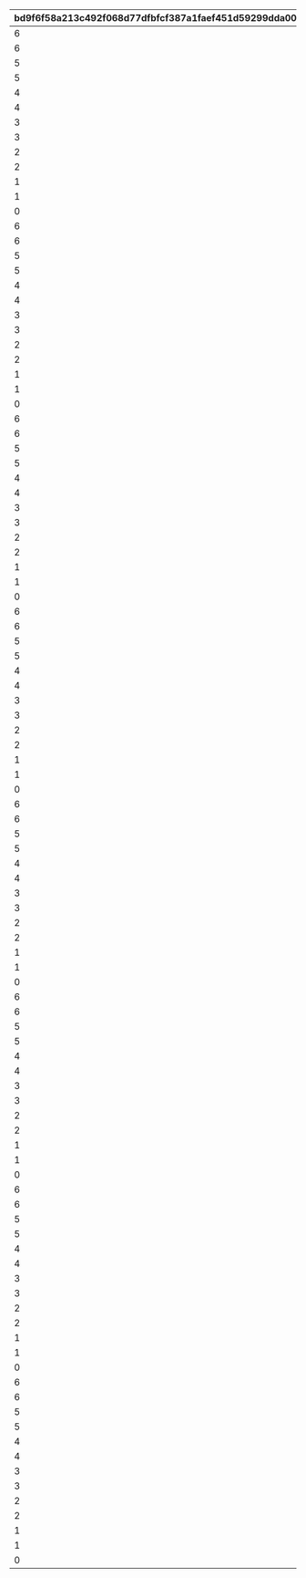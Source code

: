 |bd9f6f58a213c492f068d77dfbfcf387a1faef451d59299dda00b860de6e521d|472623d3625327c7c979175498684b66bb097a00a1a5bf90443310201eaa0d7b|558a8b2b071731f1eff98e7f11190251393476bf43d410a2c6be488cfd1209bd|836d52f01b5d54ac992942eae828fd48eeaa96365f9b8230a3a4668c1689b111|7f297d59ccac2f688c0d9d982a633fa6022a1d77fd59b075566c52bad007469e|4e2de48531f10ddbdf6fe2a00a1d87c7717aae56f576a4e1c014655340aca4b6|e3ae3eb116c794461dc13b1ba37177b54934ff5dfed1523ece0c3d5f58a2eddf|f1d975920ff2b8dc7c5057cf9576c968f2aa643d8685f67f5bbdc8ee312631ae|dc9eb1c7865e5d3b26057b75bcd07707e2e48b4daf367c5361dee9e93f353e33|
| --- | --- | --- | --- | --- | --- | --- | --- | --- |
|6|8|1|-1|53003|5|22|7|10001|
|6|4|1|-1|53002|5|22|7|10002|
|5|6|1|5|53003|4|22|6|10101|
|5|5|1|5|53002|4|22|6|10102|
|4|5|1|4|53003|3|22|5|10201|
|4|5|1|4|53002|3|22|5|10202|
|3|4|1|3|53003|3|22|4|10301|
|3|3|1|3|53002|3|22|4|10302|
|2|3|1|2|53003|2|22|3|10401|
|2|2|1|2|53002|2|22|3|10402|
|1|2|1|1|53003|1|22|2|10501|
|1|1|1|1|53002|1|22|2|10502|
|0|2|1|0|53002|1|22|1|10601|
|6|8|2|-1|53003|5|22|7|10701|
|6|4|2|-1|53002|5|22|7|10702|
|5|6|2|5|53003|4|22|6|10801|
|5|5|2|5|53002|4|22|6|10802|
|4|5|2|4|53003|3|22|5|10901|
|4|5|2|4|53002|3|22|5|10902|
|3|4|2|3|53003|3|22|4|11001|
|3|3|2|3|53002|3|22|4|11002|
|2|3|2|2|53003|2|22|3|11101|
|2|2|2|2|53002|2|22|3|11102|
|1|2|2|1|53003|1|22|2|11201|
|1|1|2|1|53002|1|22|2|11202|
|0|2|2|0|53002|1|22|1|11301|
|6|8|3|-1|53003|5|22|7|11401|
|6|4|3|-1|53002|5|22|7|11402|
|5|6|3|5|53003|4|22|6|11501|
|5|5|3|5|53002|4|22|6|11502|
|4|5|3|4|53003|3|22|5|11601|
|4|5|3|4|53002|3|22|5|11602|
|3|4|3|3|53003|3|22|4|11701|
|3|3|3|3|53002|3|22|4|11702|
|2|3|3|2|53003|2|22|3|11801|
|2|2|3|2|53002|2|22|3|11802|
|1|2|3|1|53003|1|22|2|11901|
|1|1|3|1|53002|1|22|2|11902|
|0|2|3|0|53002|1|22|1|12001|
|6|8|4|-1|53003|5|22|7|12101|
|6|4|4|-1|53002|5|22|7|12102|
|5|6|4|5|53003|4|22|6|12201|
|5|5|4|5|53002|4|22|6|12202|
|4|5|4|4|53003|3|22|5|12301|
|4|5|4|4|53002|3|22|5|12302|
|3|4|4|3|53003|3|22|4|12401|
|3|3|4|3|53002|3|22|4|12402|
|2|3|4|2|53003|2|22|3|12501|
|2|2|4|2|53002|2|22|3|12502|
|1|2|4|1|53003|1|22|2|12601|
|1|1|4|1|53002|1|22|2|12602|
|0|2|4|0|53002|1|22|1|12701|
|6|8|5|-1|53003|5|22|7|12801|
|6|4|5|-1|53002|5|22|7|12802|
|5|6|5|5|53003|4|22|6|12901|
|5|5|5|5|53002|4|22|6|12902|
|4|5|5|4|53003|3|22|5|13001|
|4|5|5|4|53002|3|22|5|13002|
|3|4|5|3|53003|3|22|4|13101|
|3|3|5|3|53002|3|22|4|13102|
|2|3|5|2|53003|2|22|3|13201|
|2|2|5|2|53002|2|22|3|13202|
|1|2|5|1|53003|1|22|2|13301|
|1|1|5|1|53002|1|22|2|13302|
|0|2|5|0|53002|1|22|1|13401|
|6|8|6|-1|53003|5|22|7|13501|
|6|4|6|-1|53002|5|22|7|13502|
|5|6|6|5|53003|4|22|6|13601|
|5|5|6|5|53002|4|22|6|13702|
|4|5|6|4|53003|3|22|5|13801|
|4|5|6|4|53002|3|22|5|13902|
|3|4|6|3|53003|3|22|4|14001|
|3|3|6|3|53002|3|22|4|14002|
|2|3|6|2|53003|2|22|3|14101|
|2|2|6|2|53002|2|22|3|14102|
|1|2|6|1|53003|1|22|2|14201|
|1|1|6|1|53002|1|22|2|14202|
|0|2|6|0|53002|1|22|1|14301|
|6|8|7|-1|53003|5|22|7|14401|
|6|4|7|-1|53002|5|22|7|14402|
|5|6|7|5|53003|4|22|6|14501|
|5|5|7|5|53002|4|22|6|14502|
|4|5|7|4|53003|3|22|5|14601|
|4|5|7|4|53002|3|22|5|14701|
|3|4|7|3|53003|3|22|4|14801|
|3|3|7|3|53002|3|22|4|14802|
|2|3|7|2|53003|2|22|3|14901|
|2|2|7|2|53002|2|22|3|14902|
|1|2|7|1|53003|1|22|2|15001|
|1|1|7|1|53002|1|22|2|15002|
|0|2|7|0|53002|1|22|1|15101|
|6|8|8|-1|53003|5|22|7|15201|
|6|4|8|-1|53002|5|22|7|15202|
|5|6|8|5|53003|4|22|6|15301|
|5|5|8|5|53002|4|22|6|15302|
|4|5|8|4|53003|3|22|5|15401|
|4|5|8|4|53002|3|22|5|15402|
|3|4|8|3|53003|3|22|4|15501|
|3|3|8|3|53002|3|22|4|15502|
|2|3|8|2|53003|2|22|3|15601|
|2|2|8|2|53002|2|22|3|15602|
|1|2|8|1|53003|1|22|2|15701|
|1|1|8|1|53002|1|22|2|15702|
|0|2|8|0|53002|1|22|1|15901|